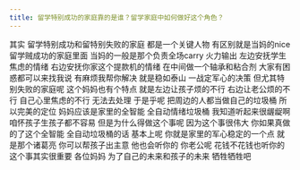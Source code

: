 ```yaml
---
title: 留学特别成功的家庭靠的是谁？留学家庭中如何做好这个角色？
---
```

其实
留学特别成功和留特别失败的家庭
都是一个关键人物
有区别就是当妈的nice
留学贼成功的家庭里面
当妈的一般是那个负责全场carry
火力输出
左边安抚学生焦虑的情绪
右边安抚你家这个提款机的情绪
在中间做一个轴承和粘合剂
大家有困惑都可以来找我说
有麻烦我帮你解决
就是稳如泰山
一战定军心的决策
但尤其特别失败的家庭呢
这个妈妈也有个特点
就是左边让孩子烦的不行
右边让老公烦的不行
自己心里焦虑的不行
无法去处理
于是乎呢
把周边的人都当做自己的垃圾桶
所以完美的定位
妈妈应该是家里的全智能
全自动情绪垃圾桶
我知道听起来很龌龊啊
咱怀孩子生孩子都不容易
但是为什么得做这个事呢
因为这个事很伟大
你如果真做的了这个全智能
全自动垃圾桶的话
基本上呢
你就是家里的军心稳定的一个点
就是那个诸葛亮
你可以帮孩子出主意
他也会听你的
你老公呢
花钱不花钱也听你的
这个事其实很重要
各位妈妈
为了自己的未来和孩子的未来
牺牲牺牲吧
